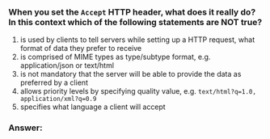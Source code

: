 ### When you set the `Accept` HTTP header, what does it really do? In this context which of the following statements are NOT true?

1. is used by clients to tell servers while setting up a HTTP request, what format of data they prefer to receive
1. is comprised of MIME types as type/subtype format, e.g. application/json or text/html
1. is not mandatory that the server will be able to provide the data as preferred by a client
1. allows priority levels by specifying quality value, e.g. `text/html?q=1.0, application/xml?q=0.9`
1. specifies what language a client will accept

### Answer: